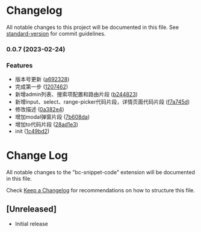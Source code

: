 # Changelog

All notable changes to this project will be documented in this file. See [standard-version](https://github.com/conventional-changelog/standard-version) for commit guidelines.

### 0.0.7 (2023-02-24)


### Features

* 版本号更新 ([a692328](https://github.com/jianmofeng/bc-snippet-code/commit/a6923283d833516c186ce3f4e33b0d8e14409fde))
* 完成第一步 ([1207462](https://github.com/jianmofeng/bc-snippet-code/commit/1207462ada2cca4b1d9118007b5488bce10c23a0))
* 新增admin列表、搜索项配置和路由片段 ([b244823](https://github.com/jianmofeng/bc-snippet-code/commit/b244823832685b63b05a9669100ab30888fc672b))
* 新增input、select、range-picker代码片段，详情页面代码片段 ([f7a745d](https://github.com/jianmofeng/bc-snippet-code/commit/f7a745da2e7ea89b7bfeb68b61383bd0ff7bf131))
* 修改描述 ([0a382e4](https://github.com/jianmofeng/bc-snippet-code/commit/0a382e488f68b09235199d0874a7c10d4b194e37))
* 增加modal弹窗片段 ([7b608da](https://github.com/jianmofeng/bc-snippet-code/commit/7b608da008ca3bfa8dddba252d1f2256c16710d0))
* 增加to代码片段 ([28ad1e3](https://github.com/jianmofeng/bc-snippet-code/commit/28ad1e3264d52fc537aea19382272bd4708e435c))
* init ([1c49bd2](https://github.com/jianmofeng/bc-snippet-code/commit/1c49bd2948aacf5d1e6884f1ec5af0d349b39ea9))

# Change Log

All notable changes to the "bc-snippet-code" extension will be documented in this file.

Check [Keep a Changelog](http://keepachangelog.com/) for recommendations on how to structure this file.

## [Unreleased]

- Initial release